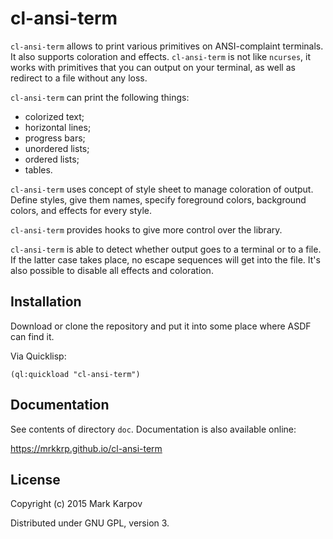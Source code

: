 # cl-ansi-term

`cl-ansi-term` allows to print various primitives on ANSI-complaint
terminals. It also supports coloration and effects. `cl-ansi-term` is not
like `ncurses`, it works with primitives that you can output on your
terminal, as well as redirect to a file without any loss.

`cl-ansi-term` can print the following things:

* colorized text;
* horizontal lines;
* progress bars;
* unordered lists;
* ordered lists;
* tables.

`cl-ansi-term` uses concept of style sheet to manage coloration of
output. Define styles, give them names, specify foreground colors,
background colors, and effects for every style.

`cl-ansi-term` provides hooks to give more control over the library.

`cl-ansi-term` is able to detect whether output goes to a terminal or to a
file. If the latter case takes place, no escape sequences will get into the
file. It's also possible to disable all effects and coloration.

## Installation

Download or clone the repository and put it into some place where ASDF can
find it.

Via Quicklisp:

```
(ql:quickload "cl-ansi-term")
```

## Documentation

See contents of directory `doc`. Documentation is also available online:

https://mrkkrp.github.io/cl-ansi-term

## License

Copyright (c) 2015 Mark Karpov

Distributed under GNU GPL, version 3.
